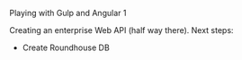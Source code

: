Playing with Gulp and Angular 1

Creating an enterprise Web API (half way there).
Next steps:
- Create Roundhouse DB


